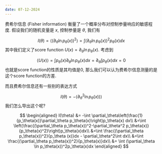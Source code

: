 ```yaml
---
date: 07-12-2024
---
```


费希尔信息 (Fisher information) 衡量了一个概率分布对控制参量响应的敏感程度. 假设我们的随机变量是 $x$, 控制参量是 $\theta$, 我们有

$$
I(\theta) = \left\langle( \partial_\theta \ln p_\theta(x))^2\right\rangle=\int \left(\partial_\theta \ln p_\theta(x)\right)^2 p_\theta(x) dx
$$
其中我们定义了score function $U(x) = \partial_\theta \ln p_\theta(x)$. 考虑到

$$
\langle U(x)\rangle = \int p_\theta(x) \partial_\theta\ln p_\theta(x) dx= \partial_\theta\int p_\theta(x)dx =0
$$
也就是score function的性质是其均值是0, 那么我们可以认为费希尔信息测量的是这个score function的方差.

而且费希尔信息还有一些别的表达方式

$$
I(\theta) = -\left\langle\partial_\theta^2 \ln p_\theta(x))\right\rangle
$$
我们怎么导出这个呢?

$$
\begin{aligned}
I(\theta) 
&= -\int \partial_\theta\left(\frac{1}{p_\theta(x)}\partial_\theta p_\theta(x)\right)p_\theta(x) dx\\
&=\int \left(\frac{(\partial_\theta p_\theta(x))^2-\partial_\theta^2 p_\theta(x)}{p_\theta(x)^2}\right)p_\theta(x)dx\\
&=\int \frac{(\partial_\theta p_\theta(x))^2}{p_\theta (x)}dx - \partial_\theta^2\int dx\\
&=\int \frac{(\partial_\theta p_\theta(x))^2}{p_\theta(x)}dx\\
&= \int (\partial_\theta \ln p_\theta(x))^2p_\theta(x)dx
\end{aligned}
$$
